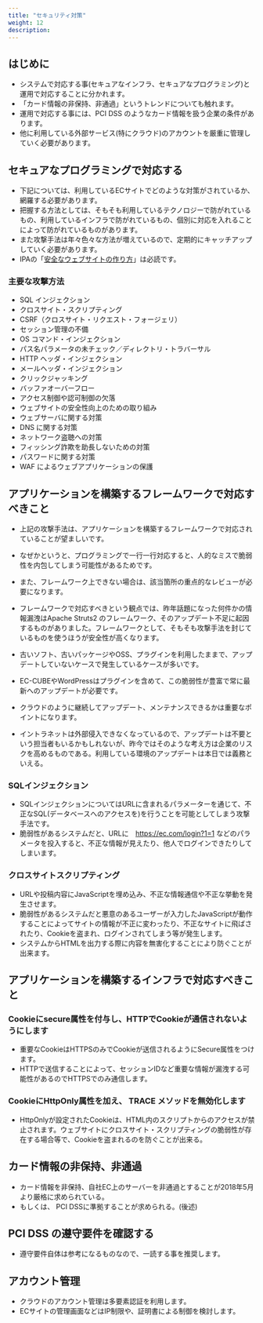 ```yaml
---
title: "セキュリティ対策"
weight: 12
description: 
---
```


## はじめに

- システムで対応する事(セキュアなインフラ、セキュアなプログラミング)と運用で対応することに分かれます。
- 「カード情報の非保持、非通過」というトレンドについても触れます。
- 運用で対応する事には、PCI DSS のようなカード情報を扱う企業の条件があります。
- 他に利用している外部サービス(特にクラウド)のアカウントを厳重に管理していく必要があります。

## セキュアなプログラミングで対応する

- 下記については、利用しているECサイトでどのような対策がされているか、網羅する必要があります。
- 把握する方法としては、そもそも利用しているテクノロジーで防がれているもの、利用しているインフラで防がれているもの、個別に対応を入れることによって防がれているものがあります。
- また攻撃手法は年々色々な方法が増えているので、定期的にキャッチアップしていく必要があります。
- IPAの「[安全なウェブサイトの作り方](https://www.ipa.go.jp/security/vuln/websecurity.html)」は必読です。

### 主要な攻撃方法

- SQL インジェクション
- クロスサイト・スクリプティング
- CSRF（クロスサイト・リクエスト・フォージェリ）
- セッション管理の不備
- OS コマンド・インジェクション
- パス名パラメータの未チェック／ディレクトリ・トラバーサル
- HTTP ヘッダ・インジェクション
- メールヘッダ・インジェクション
- クリックジャッキング
- バッファオーバーフロー
- アクセス制御や認可制御の欠落
- ウェブサイトの安全性向上のための取り組み
- ウェブサーバに関する対策
- DNS に関する対策
- ネットワーク盗聴への対策
- フィッシング詐欺を助長しないための対策
- パスワードに関する対策
- WAF によるウェブアプリケーションの保護

## アプリケーションを構築するフレームワークで対応すべきこと

- 上記の攻撃手法は、アプリケーションを構築するフレームワークで対応されていることが望ましいです。
- なぜかというと、プログラミングで一行一行対応すると、人的なミスで脆弱性を内包してしまう可能性があるためです。
- また、フレームワーク上できない場合は、該当箇所の重点的なレビューが必要になります。

- フレームワークで対応すべきという観点では、昨年話題になった何件かの情報漏洩はApache Struts2 のフレームワーク、そのアップデート不足に起因するものがありました。フレームワークとして、そもそも攻撃手法を封じているものを使うほうが安全性が高くなります。
- 古いソフト、古いパッケージやOSS、プラグインを利用したままで、アップデートしていないケースで発生しているケースが多いです。
- EC-CUBEやWordPressはプラグインを含めて、この脆弱性が豊富で常に最新へのアップデートが必要です。
- クラウドのように継続してアップデート、メンテナンスできるかは重要なポイントになります。
- イントラネットは外部侵入できなくなっているので、アップデートは不要という担当者もいるかもしれないが、昨今ではそのような考え方は企業のリスクを高めるものである。利用している環境のアップデートは本日では義務といえる。

### SQLインジェクション

- SQLインジェクションについてはURLに含まれるパラメーターを通じて、不正なSQL(データベースへのアクセスを)を行うことを可能としてしまう攻撃手法です。
- 脆弱性があるシステムだと、URLに　https://ec.com/login?1=1 などのパラメータを投入すると、不正な情報が見えたり、他人でログインできたりしてしまいます。

### クロスサイトスクリプティング

- URLや投稿内容にJavaScriptを埋め込み、不正な情報通信や不正な挙動を発生させます。
- 脆弱性があるシステムだと悪意のあるユーザーが入力したJavaScriptが動作することによってサイトの情報が不正に変わったり、不正なサイトに飛ばされたり、Cookieを盗まれ、ログインされてしまう等が発生します。
- システムからHTMLを出力する際に内容を無害化することにより防ぐことが出来ます。

## アプリケーションを構築するインフラで対応すべきこと

### Cookieにsecure属性を付与し、HTTPでCookieが通信されないようにします

- 重要なCookieはHTTPSのみでCookieが送信されるようにSecure属性をつけます。
- HTTPで送信することによって、セッションIDなど重要な情報が漏洩する可能性があるのでHTTPSでのみ通信します。

### CookieにHttpOnly属性を加え、 TRACE メソッドを無効化します

- HttpOnlyが設定されたCookieは、HTML内のスクリプトからのアクセスが禁止されます。ウェブサイトにクロスサイト・スクリプティングの脆弱性が存在する場合等で、Cookieを盗まれるのを防ぐことが出来る。

## カード情報の非保持、非通過

- カード情報を非保持、自社EC上のサーバーを非通過とすることが2018年5月より厳格に求められている。
- もしくは、 PCI DSSに準拠することが求められる。(後述)

## PCI DSS の遵守要件を確認する

- 遵守要件自体は参考になるものなので、一読する事を推奨します。

## アカウント管理

- クラウドのアカウント管理は多要素認証を利用します。
- ECサイトの管理画面などはIP制限や、証明書による制御を検討します。
